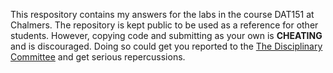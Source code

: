 This respository contains my answers for the labs in the course DAT151 at Chalmers. The repository is kept public to be used as a reference for other students. 
However, copying code and submitting as your own is **CHEATING** and is discouraged. Doing so could get you reported to the [The Disciplinary Committee](https://student.portal.chalmers.se/en/contactservice/Pages/Disciplinary-commitee.aspx) and get serious repercussions.
